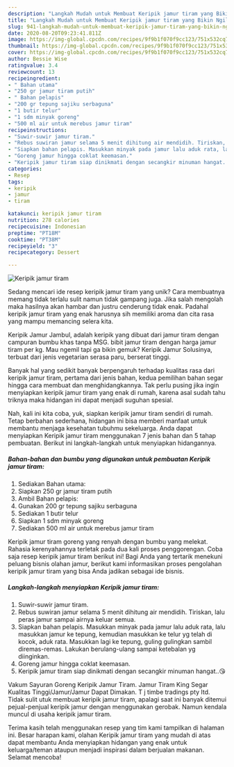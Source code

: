 ```yaml
---
description: "Langkah Mudah untuk Membuat Keripik jamur tiram yang Bikin Ngiler"
title: "Langkah Mudah untuk Membuat Keripik jamur tiram yang Bikin Ngiler"
slug: 941-langkah-mudah-untuk-membuat-keripik-jamur-tiram-yang-bikin-ngiler
date: 2020-08-20T09:23:41.811Z
image: https://img-global.cpcdn.com/recipes/9f9b1f070f9cc123/751x532cq70/keripik-jamur-tiram-foto-resep-utama.jpg
thumbnail: https://img-global.cpcdn.com/recipes/9f9b1f070f9cc123/751x532cq70/keripik-jamur-tiram-foto-resep-utama.jpg
cover: https://img-global.cpcdn.com/recipes/9f9b1f070f9cc123/751x532cq70/keripik-jamur-tiram-foto-resep-utama.jpg
author: Bessie Wise
ratingvalue: 3.4
reviewcount: 13
recipeingredient:
- " Bahan utama"
- "250 gr jamur tiram putih"
- " Bahan pelapis"
- "200 gr tepung sajiku serbaguna"
- "1 butir telur"
- "1 sdm minyak goreng"
- "500 ml air untuk merebus jamur tiram"
recipeinstructions:
- "Suwir-suwir jamur tiram."
- "Rebus suwiran jamur selama 5 menit dihitung air mendidih. Tiriskan, lalu peras jamur sampai airnya keluar semua."
- "Siapkan bahan pelapis. Masukkan minyak pada jamur lalu aduk rata, lalu masukkan jamur ke tepung, kemudian masukkan ke telur yg telah di kocok, aduk rata. Masukkan lagi ke tepung, guling gulingkan sambil diremas-remas. Lakukan berulang-ulang sampai ketebalan yg diinginkan."
- "Goreng jamur hingga coklat keemasan."
- "Keripik jamur tiram siap dinikmati dengan secangkir minuman hangat..😘"
categories:
- Resep
tags:
- keripik
- jamur
- tiram

katakunci: keripik jamur tiram 
nutrition: 278 calories
recipecuisine: Indonesian
preptime: "PT18M"
cooktime: "PT38M"
recipeyield: "3"
recipecategory: Dessert

---
```



![Keripik jamur tiram](https://img-global.cpcdn.com/recipes/9f9b1f070f9cc123/751x532cq70/keripik-jamur-tiram-foto-resep-utama.jpg)

Sedang mencari ide resep keripik jamur tiram yang unik? Cara membuatnya memang tidak terlalu sulit namun tidak gampang juga. Jika salah mengolah maka hasilnya akan hambar dan justru cenderung tidak enak. Padahal keripik jamur tiram yang enak harusnya sih memiliki aroma dan cita rasa yang mampu memancing selera kita.

Keripik Jamur Jambul, adalah keripik yang dibuat dari jamur tiram dengan campuran bumbu khas tanpa MSG. bibit jamur tiram dengan harga jamur tiram per kg. Mau ngemil tapi ga bikin gemuk? Keripik Jamur Solusinya, terbuat dari jenis vegetarian serasa paru, berserat tinggi.

Banyak hal yang sedikit banyak berpengaruh terhadap kualitas rasa dari keripik jamur tiram, pertama dari jenis bahan, kedua pemilihan bahan segar hingga cara membuat dan menghidangkannya. Tak perlu pusing jika ingin menyiapkan keripik jamur tiram yang enak di rumah, karena asal sudah tahu triknya maka hidangan ini dapat menjadi suguhan spesial.


Nah, kali ini kita coba, yuk, siapkan keripik jamur tiram sendiri di rumah. Tetap berbahan sederhana, hidangan ini bisa memberi manfaat untuk membantu menjaga kesehatan tubuhmu sekeluarga. Anda dapat menyiapkan Keripik jamur tiram menggunakan 7 jenis bahan dan 5 tahap pembuatan. Berikut ini langkah-langkah untuk menyiapkan hidangannya.

<!--inarticleads1-->

##### Bahan-bahan dan bumbu yang digunakan untuk pembuatan Keripik jamur tiram:

1. Sediakan  Bahan utama:
1. Siapkan 250 gr jamur tiram putih
1. Ambil  Bahan pelapis:
1. Gunakan 200 gr tepung sajiku serbaguna
1. Sediakan 1 butir telur
1. Siapkan 1 sdm minyak goreng
1. Sediakan 500 ml air untuk merebus jamur tiram


Keripik jamur tiram goreng yang renyah dengan bumbu yang melekat. Rahasia kerenyahannya terletak pada dua kali proses penggorengan. Coba saja resep keripik jamur tiram berikut ini! Bagi Anda yang tertarik menekuni peluang bisnis olahan jamur, berikut kami informasikan proses pengolahan keripik jamur tiram yang bisa Anda jadikan sebagai ide bisnis. 

<!--inarticleads2-->

##### Langkah-langkah menyiapkan Keripik jamur tiram:

1. Suwir-suwir jamur tiram.
1. Rebus suwiran jamur selama 5 menit dihitung air mendidih. Tiriskan, lalu peras jamur sampai airnya keluar semua.
1. Siapkan bahan pelapis. Masukkan minyak pada jamur lalu aduk rata, lalu masukkan jamur ke tepung, kemudian masukkan ke telur yg telah di kocok, aduk rata. Masukkan lagi ke tepung, guling gulingkan sambil diremas-remas. Lakukan berulang-ulang sampai ketebalan yg diinginkan.
1. Goreng jamur hingga coklat keemasan.
1. Keripik jamur tiram siap dinikmati dengan secangkir minuman hangat..😘


Vakum Sayuran Goreng Keripik Jamur Tiram. Jamur Tiram King Segar Kualitas Tinggi/Jamur/Jamur Dapat Dimakan. T j timbe tradings pty ltd. Tidak sulit utuk membuat keripik jamur tiram, apalagi saat ini banyak ditemui pejual-penjual keripik jamur dengan menggunakan gerobak. Namun kendala muncul di usaha keripik jamur tiram. 

Terima kasih telah menggunakan resep yang tim kami tampilkan di halaman ini. Besar harapan kami, olahan Keripik jamur tiram yang mudah di atas dapat membantu Anda menyiapkan hidangan yang enak untuk keluarga/teman ataupun menjadi inspirasi dalam berjualan makanan. Selamat mencoba!
